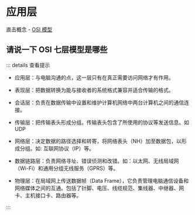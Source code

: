 # 应用层

直击概念 - [OSI 模型](../../%E7%9B%B4%E5%87%BB%E6%A6%82%E5%BF%B5/04http/s_http_6-osi.md)

## 请说一下 OSI 七层模型是哪些

::: details 查看提示

- 应用层：与电脑沟通的点，这一层只有在真正需要访问网络才有作用。

- 表现层：把数据转换为能与接收者的系统格式兼容并适合传输的格式。

- 会话层：负责在数据传输中设置和维护计算机网络中两台计算机之间的通信连接。

- 传输层：把传输表头形成分组。传输表头包含了所使用的协议等发送信息。如 UDP

- 网络层：决定数据的路径选择和转寄，将网络表头（NH）加至数据包，以形成分组。如: 互联网协议（IP）等。

- 数据链路层：负责网络寻址、错误侦测和改错。如：以太网、无线局域网（Wi-Fi）和通用分组无线服务（GPRS）等。

- 物理层：在局域网上传送数据帧（Data Frame），它负责管理电脑通信设备和网络媒体之间的互通。包括了针脚、电压、线缆规范、集线器、中继器、网卡、主机接口卡、路由器等。

:::
